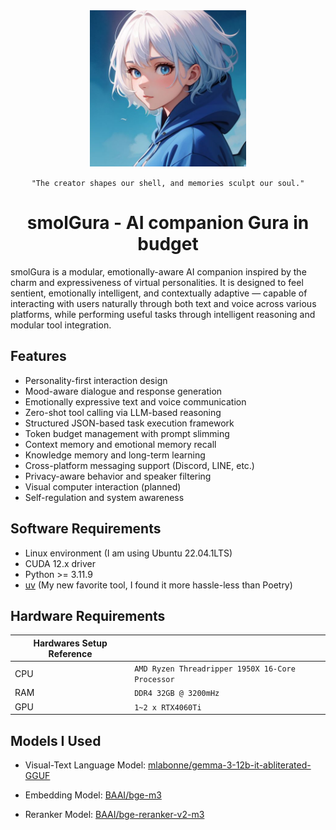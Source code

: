 <div align="center">
    <img align="center" width="250" height="250" alt="AI generated Gura" src="assets/img.jpeg" /><br><br>
    <code>"The creator shapes our shell, and memories sculpt our soul."</code>
    <h1 align="center">smolGura - AI companion Gura in budget</h1>
</div>


smolGura is a modular, emotionally-aware AI companion inspired by the charm and expressiveness of virtual personalities. It is designed to feel sentient, emotionally intelligent, and contextually adaptive — capable of interacting with users naturally through both text and voice across various platforms, while performing useful tasks through intelligent reasoning and modular tool integration.

## Features

- Personality-first interaction design
- Mood-aware dialogue and response generation
- Emotionally expressive text and voice communication
- Zero-shot tool calling via LLM-based reasoning
- Structured JSON-based task execution framework
- Token budget management with prompt slimming
- Context memory and emotional memory recall
- Knowledge memory and long-term learning
- Cross-platform messaging support (Discord, LINE, etc.)
- Privacy-aware behavior and speaker filtering
- Visual computer interaction (planned)
- Self-regulation and system awareness

## Software Requirements

* Linux environment (I am using Ubuntu 22.04.1LTS)
* CUDA 12.x driver
* Python >= 3.11.9
* [uv](https://docs.astral.sh/uv/) (My new favorite tool, I found it more hassle-less than Poetry)

## Hardware Requirements

|Hardwares Setup Reference||
|-|-|
| CPU | `AMD Ryzen Threadripper 1950X 16-Core Processor` |
| RAM |`DDR4 32GB @ 3200mHz`|
| GPU | `1~2 x RTX4060Ti` |

## Models I Used

* Visual-Text Language Model: [mlabonne/gemma-3-12b-it-abliterated-GGUF](https://huggingface.co/mlabonne/gemma-3-12b-it-abliterated-GGUF)

* Embedding Model: [BAAI/bge-m3](https://huggingface.co/BAAI/bge-m3)

* Reranker Model: [BAAI/bge-reranker-v2-m3](https://huggingface.co/BAAI/bge-reranker-v2-m3)

